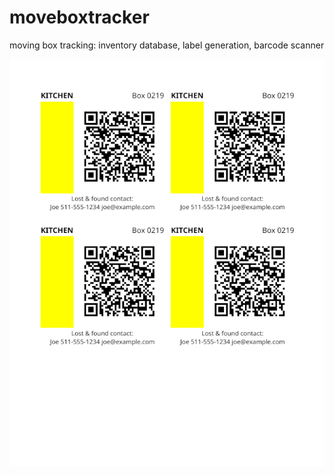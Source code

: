 # moveboxtracker
moving box tracking: inventory database, label generation, barcode scanner

![example moving label printout page](cli/doc/label-pdf-example.png "example moving label printout page")
